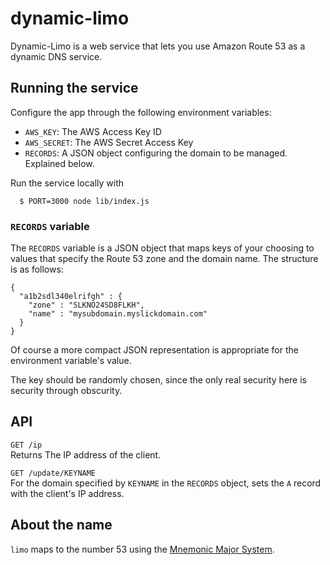 dynamic-limo
============

Dynamic-Limo is a web service that lets you use Amazon Route 53 as a dynamic
DNS service.

## Running the service
Configure the app through the following environment variables:

+ `AWS_KEY`: The AWS Access Key ID
+ `AWS_SECRET`: The AWS Secret Access Key
+ `RECORDS`: A JSON object configuring the domain to be managed. Explained below.

Run the service locally with

```
  $ PORT=3000 node lib/index.js
```

### `RECORDS` variable
The `RECORDS` variable is a JSON object that maps keys of your choosing to
values that specify the Route 53 zone and the domain name. The structure is as
follows:

```
{
  "a1b2sdl340elrifgh" : {
    "zone" : "SLKNO24SD8FLKH",
    "name" : "mysubdomain.myslickdomain.com"
  }
}
```

Of course a more compact JSON representation is appropriate for the environment
variable's value.

The key should be randomly chosen, since the only real security here is
security through obscurity.

## API
`GET /ip`  
Returns The IP address of the client.

`GET /update/KEYNAME`  
For the domain specified by `KEYNAME` in the `RECORDS` object, sets the `A`
record with the client's IP address.

## About the name
`limo` maps to the number 53 using the [Mnemonic Major
System](http://en.wikipedia.org/wiki/Mnemonic_major_system).
